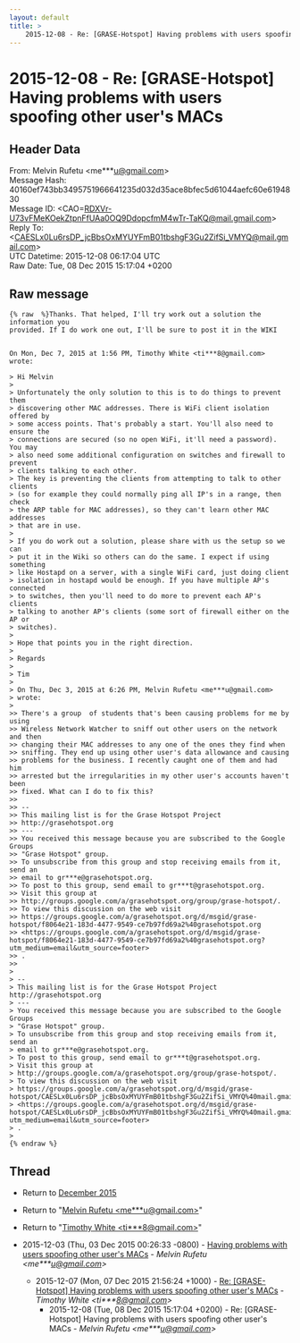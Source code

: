 ```yaml
---
layout: default
title: >
    2015-12-08 - Re: [GRASE-Hotspot] Having problems with users spoofing other user's MACs
---
```


# 2015-12-08 - Re: [GRASE-Hotspot] Having problems with users spoofing other user's MACs

## Header Data

From: Melvin Rufetu \<me***u@gmail.com\><br>
Message Hash: 40160ef743bb3495751966641235d032d35ace8bfec5d61044aefc60e6194830<br>
Message ID: \<CAO=RDXVr-U73vFMeKOekZtpnFfUAa0OQ9DdopcfmM4wTr-TaKQ@mail.gmail.com\><br>
Reply To: \<CAESLx0Lu6rsDP_jcBbsOxMYUYFmB01tbshgF3Gu2ZifSi_VMYQ@mail.gmail.com\><br>
UTC Datetime: 2015-12-08 06:17:04 UTC<br>
Raw Date: Tue, 08 Dec 2015 15:17:04 +0200<br>

## Raw message

```
{% raw  %}Thanks. That helped, I'll try work out a solution the information you
provided. If I do work one out, I'll be sure to post it in the WIKI


On Mon, Dec 7, 2015 at 1:56 PM, Timothy White <ti***8@gmail.com> wrote:

> Hi Melvin
>
> Unfortunately the only solution to this is to do things to prevent them
> discovering other MAC addresses. There is WiFi client isolation offered by
> some access points. That's probably a start. You'll also need to ensure the
> connections are secured (so no open WiFi, it'll need a password). You may
> also need some additional configuration on switches and firewall to prevent
> clients talking to each other.
> The key is preventing the clients from attempting to talk to other clients
> (so for example they could normally ping all IP's in a range, then check
> the ARP table for MAC addresses), so they can't learn other MAC addresses
> that are in use.
>
> If you do work out a solution, please share with us the setup so we can
> put it in the Wiki so others can do the same. I expect if using something
> like Hostapd on a server, with a single WiFi card, just doing client
> isolation in hostapd would be enough. If you have multiple AP's connected
> to switches, then you'll need to do more to prevent each AP's clients
> talking to another AP's clients (some sort of firewall either on the AP or
> switches).
>
> Hope that points you in the right direction.
>
> Regards
>
> Tim
>
> On Thu, Dec 3, 2015 at 6:26 PM, Melvin Rufetu <me***u@gmail.com>
> wrote:
>
>> There's a group  of students that's been causing problems for me by using
>> Wireless Network Watcher to sniff out other users on the network and then
>> changing their MAC addresses to any one of the ones they find when
>> sniffing. They end up using other user's data allowance and causing
>> problems for the business. I recently caught one of them and had him
>> arrested but the irregularities in my other user's accounts haven't been
>> fixed. What can I do to fix this?
>>
>> --
>> This mailing list is for the Grase Hotspot Project
>> http://grasehotspot.org
>> ---
>> You received this message because you are subscribed to the Google Groups
>> "Grase Hotspot" group.
>> To unsubscribe from this group and stop receiving emails from it, send an
>> email to gr***e@grasehotspot.org.
>> To post to this group, send email to gr***t@grasehotspot.org.
>> Visit this group at
>> http://groups.google.com/a/grasehotspot.org/group/grase-hotspot/.
>> To view this discussion on the web visit
>> https://groups.google.com/a/grasehotspot.org/d/msgid/grase-hotspot/f8064e21-183d-4477-9549-ce7b97fd69a2%40grasehotspot.org
>> <https://groups.google.com/a/grasehotspot.org/d/msgid/grase-hotspot/f8064e21-183d-4477-9549-ce7b97fd69a2%40grasehotspot.org?utm_medium=email&utm_source=footer>
>> .
>>
>
> --
> This mailing list is for the Grase Hotspot Project http://grasehotspot.org
> ---
> You received this message because you are subscribed to the Google Groups
> "Grase Hotspot" group.
> To unsubscribe from this group and stop receiving emails from it, send an
> email to gr***e@grasehotspot.org.
> To post to this group, send email to gr***t@grasehotspot.org.
> Visit this group at
> http://groups.google.com/a/grasehotspot.org/group/grase-hotspot/.
> To view this discussion on the web visit
> https://groups.google.com/a/grasehotspot.org/d/msgid/grase-hotspot/CAESLx0Lu6rsDP_jcBbsOxMYUYFmB01tbshgF3Gu2ZifSi_VMYQ%40mail.gmail.com
> <https://groups.google.com/a/grasehotspot.org/d/msgid/grase-hotspot/CAESLx0Lu6rsDP_jcBbsOxMYUYFmB01tbshgF3Gu2ZifSi_VMYQ%40mail.gmail.com?utm_medium=email&utm_source=footer>
> .
>
{% endraw %}
```

## Thread

+ Return to [December 2015](/archive/2015/12)

+ Return to "[Melvin Rufetu <me***u<span>@</span>gmail.com>](/authors/me___u_at_gmail_com)"
+ Return to "[Timothy White <ti***8<span>@</span>gmail.com>](/authors/ti___8_at_gmail_com)"

+ 2015-12-03 (Thu, 03 Dec 2015 00:26:33 -0800) - [Having problems with users spoofing other user's MACs](/archive/2015/12/71a07fa3fae20097f50903a0bd582743e5024692ff4667d2c5705ac5f3959218) - _Melvin Rufetu \<me***u@gmail.com\>_
  + 2015-12-07 (Mon, 07 Dec 2015 21:56:24 +1000) - [Re: [GRASE-Hotspot] Having problems with users spoofing other user's MACs](/archive/2015/12/2b3bdedfe2cd5e860950df5a1aab37fe9b67fba222ca446260a713f87f26ba06) - _Timothy White \<ti***8@gmail.com\>_
    + 2015-12-08 (Tue, 08 Dec 2015 15:17:04 +0200) - Re: [GRASE-Hotspot] Having problems with users spoofing other user's MACs - _Melvin Rufetu \<me***u@gmail.com\>_

